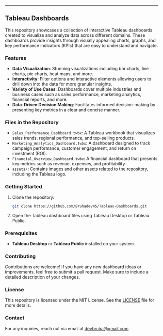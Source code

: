 
---

## Tableau Dashboards

This repository showcases a collection of interactive Tableau dashboards created to visualize and analyze data across different domains. These dashboards provide insights through visually appealing charts, graphs, and key performance indicators (KPIs) that are easy to understand and navigate.


### Features

- **Data Visualization**: Stunning visualizations including bar charts, line charts, pie charts, heat maps, and more.
- **Interactivity**: Filter options and interactive elements allowing users to drill down into the data for more granular insights.
- **Variety of Use Cases**: Dashboards cover multiple industries and business cases such as sales performance, marketing analytics, financial reports, and more.
- **Data-Driven Decision Making**: Facilitates informed decision-making by presenting key metrics in a clear and concise manner.

### Files in the Repository

- `Sales_Performance_Dashboard.twbx`: A Tableau workbook that visualizes sales trends, regional performance, and top-selling products.
- `Marketing_Analytics_Dashboard.twbx`: A dashboard designed to track campaign performance, customer engagement, and return on investment (ROI).
- `Financial_Overview_Dashboard.twbx`: A financial dashboard that presents key metrics such as revenue, expenses, and profitability.
- `assets/`: Contains images and other assets related to the repository, including the Tableau logo.

### Getting Started

1. Clone the repository:  
   ```bash
   git clone https://github.com/Bruhadev45/Tableau-Dashboards.git
   ```
2. Open the Tableau dashboard files using Tableau Desktop or Tableau Public.

### Prerequisites

- **Tableau Desktop** or **Tableau Public** installed on your system.

### Contributing

Contributions are welcome! If you have any new dashboard ideas or improvements, feel free to submit a pull request. Make sure to include a detailed description of your changes.

### License

This repository is licensed under the MIT License. See the [LICENSE](./LICENSE) file for more details.

### Contact

For any inquiries, reach out via email at [devbruha@gmail.com](mailto:devbruha@gmail.com).

